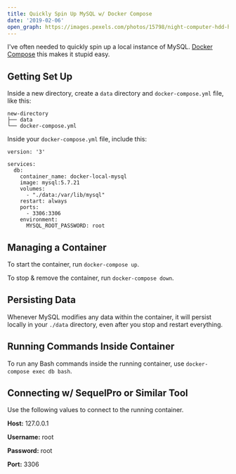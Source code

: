 ```yaml
---
title: Quickly Spin Up MySQL w/ Docker Compose
date: '2019-02-06'
open_graph: https://images.pexels.com/photos/15798/night-computer-hdd-hard-drive.jpg?auto=compress&cs=tinysrgb&dpr=2&h=750&w=1260
---
```


I've often needed to quickly spin up a local instance of MySQL. [Docker Compose](https://docs.docker.com/compose/) this makes it stupid easy. 

## Getting Set Up

Inside a new directory, create a `data` directory and `docker-compose.yml` file, like this: 

```
new-directory
├── data
└── docker-compose.yml
```

Inside your `docker-compose.yml` file, include this:

```
version: '3'

services: 
  db:
    container_name: docker-local-mysql
    image: mysql:5.7.21
    volumes:
      - "./data:/var/lib/mysql"
    restart: always
    ports:
      - 3306:3306
    environment:
      MYSQL_ROOT_PASSWORD: root

```

## Managing a Container

To start the container, run `docker-compose up`.

To stop & remove the container, run `docker-compose down`.

## Persisting Data

Whenever MySQL modifies any data within the container, it will persist locally in your `./data` directory, even after you stop and restart everything. 

## Running Commands Inside Container

To run any Bash commands inside the running container, use `docker-compose exec db bash`.

## Connecting w/ SequelPro or Similar Tool

Use the following values to connect to the running container.

**Host:** 127.0.0.1

**Username:** root

**Password:** root

**Port:** 3306
